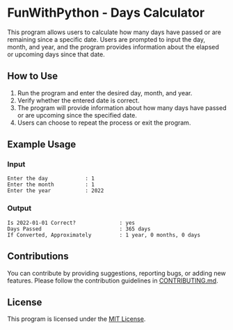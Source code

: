 # FunWithPython - Days Calculator

This program allows users to calculate how many days have passed or are remaining since a specific date. Users are prompted to input the day, month, and year, and the program provides information about the elapsed or upcoming days since that date.

## How to Use

1. Run the program and enter the desired day, month, and year.
2. Verify whether the entered date is correct.
3. The program will provide information about how many days have passed or are upcoming since the specified date.
4. Users can choose to repeat the process or exit the program.

## Example Usage

### Input
```
Enter the day            : 1
Enter the month          : 1
Enter the year           : 2022
```

### Output
```
Is 2022-01-01 Correct?              : yes
Days Passed                         : 365 days
If Converted, Approximately         : 1 year, 0 months, 0 days
```

## Contributions
You can contribute by providing suggestions, reporting bugs, or adding new features. Please follow the contribution guidelines in [CONTRIBUTING.md](/CONTRIBUTING.md).

## License
This program is licensed under the [MIT License](/LICENSE).

